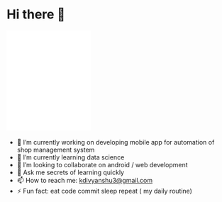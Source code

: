# Hi there 👋
<img src="./2.gif"/>

- 🔭 I’m currently working on developing mobile app for automation of shop management system
- 🌱 I’m currently learning data science
- 👯 I’m looking to collaborate on android / web development
- 💬 Ask me secrets of learning quickly
- 📫 How to reach me: kdivyanshu3@gmail.com
- ⚡ Fun fact: eat code commit sleep repeat ( my daily routine)

